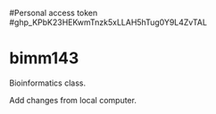 #Personal access token
#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
# bimm143
Bioinformatics class.

Add changes from local computer.


